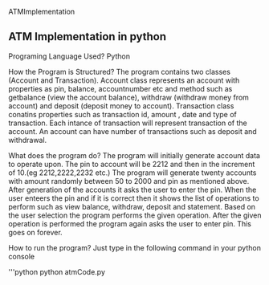  ATMImplementation
## ATM Implementation in python

Programing Language Used?
 Python

How the Program is Structured?
 The program contains two classes (Account and Transaction). Account class represents an account with properties as pin, balance, accountnumber etc and method such as 
 getbalance (view the account balance), withdraw (withdraw money from account) and deposit (deposit money to account). Transaction class conatins properties such as 
 transaction id, amount , date and type of transaction. Each intance of transaction will represent transaction of the account. An account can have number of 
 transactions such as deposit and withdrawal.

What does the program do?
 The program will initially generate account data to operate upon. The pin to account will be 2212 and then in the increment of 10.(eg 2212,2222,2232 etc.)
 The program will generate twenty accounts with amount randomly between 50 to 2000 and pin as mentioned above. After generation of the accounts it asks the user to 
 enter the pin. When the user enteers the pin and if it is correct then it shows the list of operations to perform such as view balance, withdraw, deposit and 
 statement. Based on the user selection the program performs the given operation. After the given operation is performed the program again asks the user to enter pin.
 This goes on forever.
 
How to run the program?
 Just type in the following command in your python console
 
 '''python python atmCode.py
  
